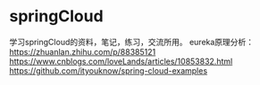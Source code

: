 # springCloud
学习springCloud的资料，笔记，练习，交流所用。
eureka原理分析：https://zhuanlan.zhihu.com/p/88385121
https://www.cnblogs.com/loveLands/articles/10853832.html
https://github.com/ityouknow/spring-cloud-examples
